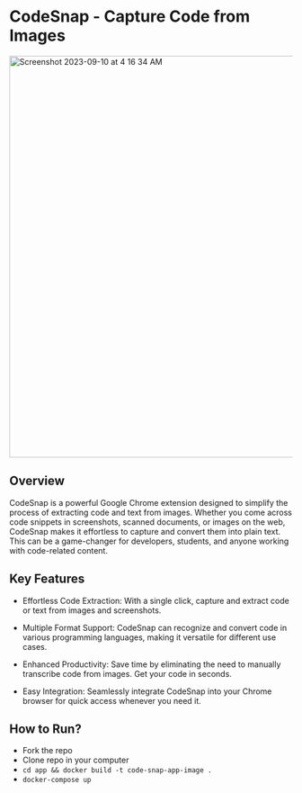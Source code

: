 # CodeSnap - Capture Code from Images

<img width="714" alt="Screenshot 2023-09-10 at 4 16 34 AM" src="https://github.com/danishahmed219/code-snap/assets/58221507/ceaa72bb-b5df-4cc5-8f2f-e7f0e145183f">

## Overview
CodeSnap is a powerful Google Chrome extension designed to simplify the process of extracting code and text from images. Whether you come across code snippets in screenshots, scanned documents, or images on the web, CodeSnap makes it effortless to capture and convert them into plain text. This can be a game-changer for developers, students, and anyone working with code-related content.

## Key Features
- Effortless Code Extraction: With a single click, capture and extract code or text from images and screenshots.

- Multiple Format Support: CodeSnap can recognize and convert code in various programming languages, making it versatile for different use cases.

- Enhanced Productivity: Save time by eliminating the need to manually transcribe code from images. Get your code in seconds.

- Easy Integration: Seamlessly integrate CodeSnap into your Chrome browser for quick access whenever you need it.

## How to Run?
- Fork the repo
- Clone repo in your computer
- `cd app && docker build -t code-snap-app-image .`
- `docker-compose up`
